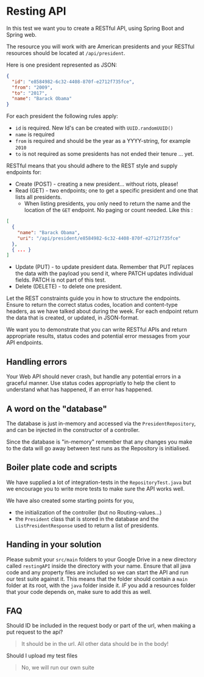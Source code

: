 # Resting API

In this test we want you to create a RESTful API, using Spring Boot and Spring web.

The resource you will work with are American presidents and your RESTful resources should be located at `/api/president`.

Here is one president represented as JSON:

```json
{
  "id": "e8584982-6c32-4408-870f-e2712f735fce",
  "from": "2009",
  "to": "2017",
  "name": "Barack Obama"
}
```

For each president the following rules apply:

- `id` is required. New Id's can be created with `UUID.randomUUID()`
- `name` is required
- `from` is required and should be the year as a YYYY-string, for example `2010`
- `to` is not required as some presidents has not ended their tenure ... yet.


RESTful means that you should adhere to the REST style and supply endpoints for:

- Create (POST) - creating a new president... without riots, please!
- Read (GET) - two endpoints; one to get a specific president and one that lists all presidents.
  - When listing presidents, you only need to return the name and the location of the `GET` endpoint.  No paging or count needed.
    Like this : 
```json
[
  {
    "name": "Barack Obama",
    "uri": "/api/president/e8584982-6c32-4408-870f-e2712f735fce"
  },
  { ... }
]
```
- Update (PUT) - to update president data. Remember that PUT replaces the data with the payload you send it, where PATCH updates individual fields. PATCH is not part of this test.
- Delete (DELETE) - to delete one president.

Let the REST constraints guide you in how to structure the endpoints.
Ensure to return the correct status codes, location and content-type headers, as we have talked about during the week. For each endpoint return the data that is created, or updated, in JSON-format.

We want you to demonstrate that you can write RESTful APIs and return appropriate results, status codes and potential error messages from your API endpoints.

## Handling errors

Your Web API should never crash, but handle any potential errors in a graceful manner. Use status codes appropriatly to help the client to understand what has happened, if an error has happened.

## A word on the "database"

The database is just in-memory and accessed via the `PresidentRepository`, and can be injected in the constructor of a controller.

Since the database is "in-memory" remember that any changes you make to the data will go away between test runs as the Repository is initialised.

## Boiler plate code and scripts

We have supplied a lot of integration-tests in the `RepositoryTest.java` but we encourage you to write more tests to make sure the API works well.

We have also created some starting points for you,

- the initialization of the controller (but no Routing-values...)
- the `President` class that is stored in the database and the `ListPresidentResponse` used to return a list of presidents.

## Handing in your solution

Please submit your `src/main` folders to your Google Drive in a new directory called `restingAPI` inside the directory with your name. Ensure that all java code and any property files are included so we can start the API and run our test suite against it.
This means that the folder should contain a `main` folder at its root, with the `java` folder inside it. _IF_ you add a resources folder that your code depends on, make sure to add this as well.
## FAQ

Should ID be included in the request body or part of the url, when making a put request to the api?

> It should be in the url. All other data should be in the body!

Should I upload my test files

> No, we will run our own suite
